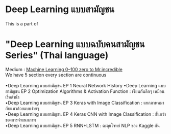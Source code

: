 # Deep Learning แบบสามัญชน
This is a part of <br>
<h1>"Deep Learning แบบฉบับคนสามัญชน Series" (Thai language)</h1>
Medium : <a href="https://medium.com/mmp-li/เริ่มเรียน-machine-learning-0-100-introduction-1c58e516bfcd ">Machine Learning 0–100 zero to Mr.incredible</a>
<br>
We have 5 section every section are continuous <br><br>
•Deep Learning แบบสามัญชน EP 1 Neural Network History
•Deep Learning แบบสามัญชน EP 2 Optimization Algorithms & Activation Function : เรียนกันลึกๆ เหมือนเรือดำน้ำ<br>
•Deep Learning แบบสามัญชน EP 3 Keras with Image Classification : แยกภาพหมากับแมวด้วยแบบง่ายๆ<br>
•Deep Learning แบบสามัญชน EP 4 Keras CNN with Image Classification : ขั้นกว่าของการจำแนกภาพ<br>
•Deep Learning แบบสามัญชน EP 5 RNN+LSTM : ตะลุยโจทย์ NLP ของ Kaggle กัน<br>
